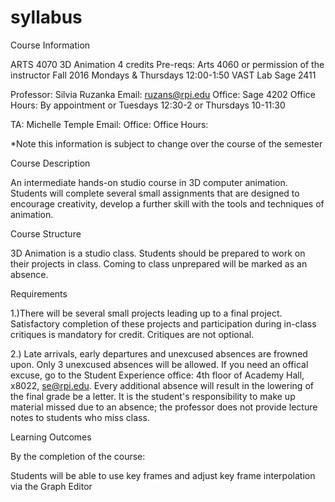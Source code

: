 # syllabus
Course Information

ARTS 4070 3D Animation 4 credits
Pre-reqs: Arts 4060 or permission of the instructor
Fall 2016 
Mondays & Thursdays 12:00-1:50
VAST Lab Sage 2411

Professor: Silvia Ruzanka
Email: ruzans@rpi.edu
Office: Sage 4202
Office Hours: By appointment or Tuesdays 12:30-2 or Thursdays 10-11:30

TA: Michelle Temple 
Email:
Office:
Office Hours:

*Note this information is subject to change over the course of the semester

Course Description

An intermediate hands-on studio course in 3D computer animation. Students will complete several small assignments that are designed to encourage creativity, develop a further skill with the tools and techniques of animation. 

Course Structure

3D Animation is a studio class. Students should be prepared to work on their projects in class. Coming to class unprepared will be marked as an absence.

Requirements

1.)There will be several small projects leading up to a final project. Satisfactory completion of these projects and participation during in-class critiques is mandatory for credit. Critiques are not optional.

2.) Late arrivals, early departures and unexcused absences are frowned upon. Only 3 unexcused absences will be allowed. If you need an offical excuse, go to the Student Experience office: 4th floor of Academy Hall, x8022, se@rpi.edu. Every additional absence will result in the lowering of the final grade be a letter. It is the student's responsibility to make up material missed due to an absence; the professor does not provide lecture notes to students who miss class.

Learning Outcomes

By the completion of the course:

  Students will be able to use key frames and adjust key frame interpolation via the Graph Editor
  
  
  


